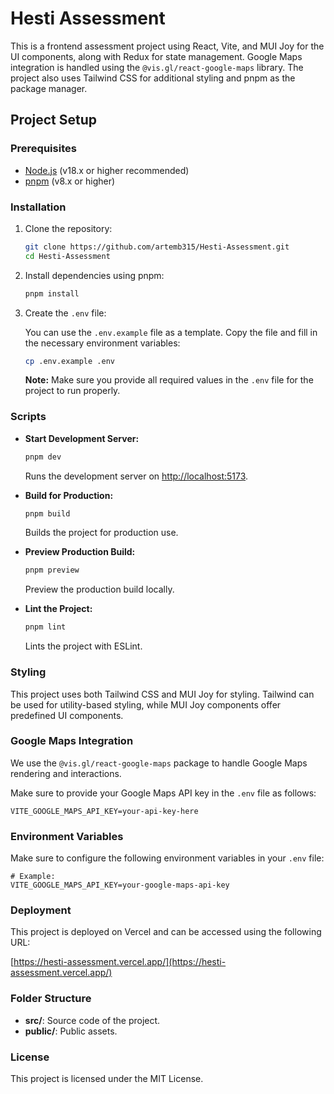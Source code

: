 # Hesti Assessment

This is a frontend assessment project using React, Vite, and MUI Joy for the UI components, along with Redux for state management. Google Maps integration is handled using the `@vis.gl/react-google-maps` library. The project also uses Tailwind CSS for additional styling and pnpm as the package manager.

## Project Setup

### Prerequisites

- [Node.js](https://nodejs.org/) (v18.x or higher recommended)
- [pnpm](https://pnpm.io/) (v8.x or higher)

### Installation

1. Clone the repository:

   ```bash
   git clone https://github.com/artemb315/Hesti-Assessment.git
   cd Hesti-Assessment
   ```

2. Install dependencies using pnpm:

   ```bash
   pnpm install
   ```

3. Create the `.env` file:

   You can use the `.env.example` file as a template. Copy the file and fill in the necessary environment variables:

   ```bash
   cp .env.example .env
   ```

   **Note:** Make sure you provide all required values in the `.env` file for the project to run properly.

### Scripts

- **Start Development Server:**

  ```bash
  pnpm dev
  ```

  Runs the development server on [http://localhost:5173](http://localhost:5173).

- **Build for Production:**

  ```bash
  pnpm build
  ```

  Builds the project for production use.

- **Preview Production Build:**

  ```bash
  pnpm preview
  ```

  Preview the production build locally.

- **Lint the Project:**

  ```bash
  pnpm lint
  ```

  Lints the project with ESLint.

### Styling

This project uses both Tailwind CSS and MUI Joy for styling. Tailwind can be used for utility-based styling, while MUI Joy components offer predefined UI components.

### Google Maps Integration

We use the `@vis.gl/react-google-maps` package to handle Google Maps rendering and interactions.

Make sure to provide your Google Maps API key in the `.env` file as follows:

```plaintext
VITE_GOOGLE_MAPS_API_KEY=your-api-key-here
```

### Environment Variables

Make sure to configure the following environment variables in your `.env` file:

```plaintext
# Example:
VITE_GOOGLE_MAPS_API_KEY=your-google-maps-api-key
```

### Deployment

This project is deployed on Vercel and can be accessed using the following URL:

[https://hesti-assessment.vercel.app/](https://hesti-assessment.vercel.app/)

### Folder Structure

- **src/**: Source code of the project.
- **public/**: Public assets.

### License

This project is licensed under the MIT License.
